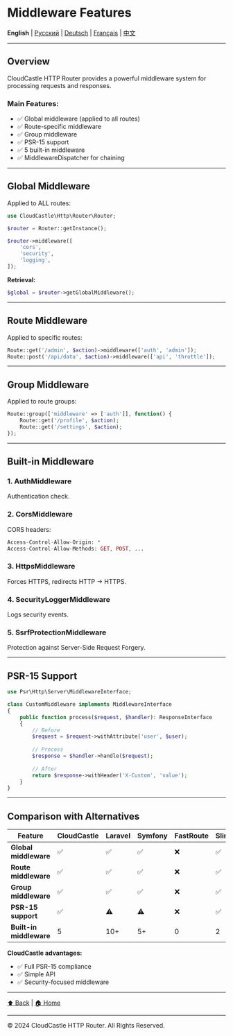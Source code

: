 # Middleware Features

**English** | [Русский](../ru/features/MIDDLEWARE_FEATURES.md) | [Deutsch](../de/features/MIDDLEWARE_FEATURES.md) | [Français](../fr/features/MIDDLEWARE_FEATURES.md) | [中文](../zh/features/MIDDLEWARE_FEATURES.md)

---





## Overview

CloudCastle HTTP Router provides a powerful middleware system for processing requests and responses.

### Main Features:

- ✅ Global middleware (applied to all routes)
- ✅ Route-specific middleware
- ✅ Group middleware
- ✅ PSR-15 support
- ✅ 5 built-in middleware
- ✅ MiddlewareDispatcher for chaining

---

## Global Middleware

Applied to ALL routes:

```php
use CloudCastle\Http\Router\Router;

$router = Router::getInstance();

$router->middleware([
    'cors',
    'security',
    'logging',
]);
```

**Retrieval:**
```php
$global = $router->getGlobalMiddleware();
```

---

## Route Middleware

Applied to specific routes:

```php
Route::get('/admin', $action)->middleware(['auth', 'admin']);
Route::post('/api/data', $action)->middleware(['api', 'throttle']);
```

---

## Group Middleware

Applied to route groups:

```php
Route::group(['middleware' => ['auth']], function() {
    Route::get('/profile', $action);
    Route::get('/settings', $action);
});
```

---

## Built-in Middleware

### 1. AuthMiddleware
Authentication check.

### 2. CorsMiddleware
CORS headers:
```php
Access-Control-Allow-Origin: *
Access-Control-Allow-Methods: GET, POST, ...
```

### 3. HttpsMiddleware
Forces HTTPS, redirects HTTP → HTTPS.

### 4. SecurityLoggerMiddleware
Logs security events.

### 5. SsrfProtectionMiddleware
Protection against Server-Side Request Forgery.

---

## PSR-15 Support

```php
use Psr\Http\Server\MiddlewareInterface;

class CustomMiddleware implements MiddlewareInterface
{
    public function process($request, $handler): ResponseInterface
    {
        // Before
        $request = $request->withAttribute('user', $user);
        
        // Process
        $response = $handler->handle($request);
        
        // After
        return $response->withHeader('X-Custom', 'value');
    }
}
```

---

## Comparison with Alternatives

| Feature | CloudCastle | Laravel | Symfony | FastRoute | Slim |
|---------|-------------|---------|---------|-----------|------|
| **Global middleware** | ✅ | ✅ | ✅ | ❌ | ✅ |
| **Route middleware** | ✅ | ✅ | ✅ | ❌ | ✅ |
| **Group middleware** | ✅ | ✅ | ✅ | ❌ | ✅ |
| **PSR-15 support** | ✅ | ⚠️ | ⚠️ | ❌ | ✅ |
| **Built-in middleware** | 5 | 10+ | 5+ | 0 | 2 |

**CloudCastle advantages:**
- ✅ Full PSR-15 compliance
- ✅ Simple API
- ✅ Security-focused middleware

---

[⬆ Back](../FEATURES_INDEX.md) | [🏠 Home](../../../README.md)

---

© 2024 CloudCastle HTTP Router. All Rights Reserved.


